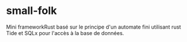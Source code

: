 # small-folk
Mini frameworkRust basé sur le principe d'un automate fini utilisant rust Tide et SQLx pour l'accès à la base de données.
